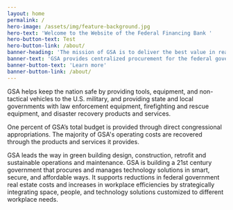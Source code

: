 ```yaml
---
layout: home
permalink: /
hero-image: /assets/img/feature-background.jpg
hero-text: 'Welcome to the Website of the Federal Financing Bank '
hero-button-text: Test
hero-button-link: /about/
banner-heading: 'The mission of GSA is to deliver the best value in real estate, acquisition, and technology services to government and the American people.'
banner-text: 'GSA provides centralized procurement for the federal government, offering billions of dollars worth of products, services, and facilities that federal agencies need to serve the public.'
banner-button-text: 'Learn more'
banner-button-link: /about/
---
```

GSA helps keep the nation safe by providing tools, equipment, and non-tactical vehicles to the U.S. military, and providing state and local governments with law enforcement equipment, firefighting and rescue equipment, and disaster recovery products and services.

One percent of GSA’s total budget is provided through direct congressional appropriations. The majority of GSA's operating costs are recovered through the products and services it provides.

GSA leads the way in green building design, construction, retrofit and sustainable operations and maintenance. GSA is building a 21st century government that procures and manages technology solutions in smart, secure, and affordable ways. It supports reductions in federal government real estate costs and increases in workplace efficiencies by strategically integrating space, people, and technology solutions customized to different workplace needs.